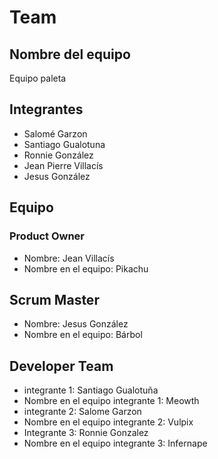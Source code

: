 # Team

## Nombre del equipo

Equipo paleta

## Integrantes

- Salomé Garzon
- Santiago Gualotuna
- Ronnie González
- Jean Pierre Villacís
- Jesus González

## Equipo

### Product Owner

- Nombre: Jean Villacís
- Nombre en el equipo: Pikachu

## Scrum Master

- Nombre: Jesus González
- Nombre en el equipo: Bárbol

## Developer Team

- integrante 1: Santiago Gualotuña
- Nombre en el equipo integrante 1: Meowth
- integrante 2: Salome Garzon
- Nombre en el equipo integrante 2: Vulpix
- Integrante 3: Ronnie Gonzalez
- Nombre en el equipo integrante 3: Infernape
